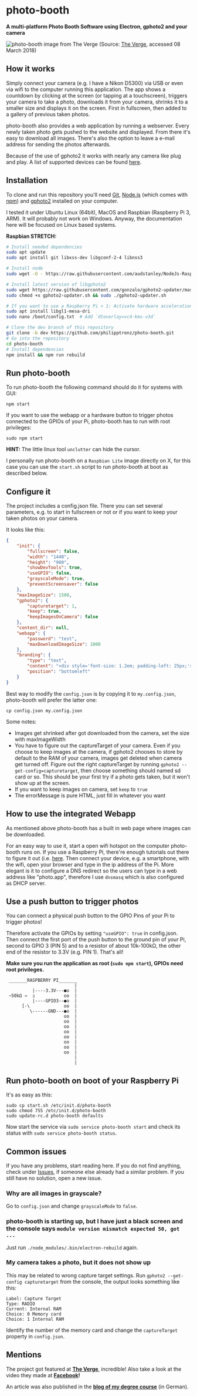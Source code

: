 # photo-booth

**A multi-platform Photo Booth Software using Electron, gphoto2 and your camera**

![photo-booth image from The Verge](https://cdn.vox-cdn.com/thumbor/gkbHIytNYvEPwbLLVxmVuTA5cjM=/1600x0/filters:no_upscale()/cdn.vox-cdn.com/uploads/chorus_asset/file/9062729/akrales_170815_1889_0006.jpg)
(Source: [The Verge](https://www.theverge.com/circuitbreaker/2017/8/24/16193418/diy-photo-booth-party-wedding-dlsr-camera-how-to-build-raspberry-pi), accessed 08 March 2018)

## How it works

Simply connect your camera (e.g. I have a Nikon D5300) via USB or even via wifi to the computer running this application. The app shows a countdown by clicking at the screen (or tapping at a touchscreen), triggers your camera to take a photo, downloads it from your camera, shrinks it to a smaller size and displays it on the screen. First in fullscreen, then added to a gallery of previous taken photos.

photo-booth also provides a web application by running a webserver. Every newly taken photo gets pushed to the website and displayed. From there it's easy to download all images. There's also the option to leave a e-mail address for sending the photos afterwards.

Because of the use of gphoto2 it works with nearly any camera like plug and play. A list of supported devices can be found [here](http://gphoto.org/proj/libgphoto2/support.php).

## Installation

To clone and run this repository you'll need [Git](https://git-scm.com), [Node.js](https://nodejs.org/en/download/) (which comes with [npm](http://npmjs.com)) and [gphoto2](http://gphoto.sourceforge.net/) installed on your computer. 

I tested it under Ubuntu Linux (64bit), MacOS and Raspbian (Raspberry Pi 3, ARM). It will probably not work on Windows. Anyway, the documentation here will be focused on Linux based systems. 

**Raspbian STRETCH:**

```bash
# Install needed dependencies
sudo apt update
sudo apt install git libxss-dev libgconf-2-4 libnss3

# Install node
sudo wget -O - https://raw.githubusercontent.com/audstanley/NodeJs-Raspberry-Pi/master/Install-Node.sh | sudo bash;

# Install latest version of libgphoto2
sudo wget https://raw.githubusercontent.com/gonzalo/gphoto2-updater/master/gphoto2-updater.sh 
sudo chmod +x gphoto2-updater.sh && sudo ./gphoto2-updater.sh

# If you want to use a Raspberry Pi > 1: Activate hardware acceleration
sudo apt install libgl1-mesa-dri
sudo nano /boot/config.txt 	# Add `dtoverlay=vc4-kms-v3d`

# Clone the dev branch of this repository
git clone -b dev https://github.com/philipptrenz/photo-booth.git
# Go into the repository
cd photo-booth
# Install dependencies
npm install && npm run rebuild
```


## Run photo-booth

To run photo-booth the following command should do it for systems with GUI:

```
npm start
```


If you want to use the webapp or a hardware button to trigger photos connected to the GPIOs of your Pi, photo-booth has to run with root privileges:

```
sudo npm start
```

**HINT:** The little linux tool `unclutter` can hide the cursor.


I personally run photo-booth on a `Raspbian Lite` image directly on X, for this case you can use the `start.sh` script to run photo-booth at boot as described below.

 
## Configure it

The project includes a config.json file. There you can set several parameters, e.g. to start in fullscreen or not or if you want to keep your taken photos on your camera.

It looks like this:

```json
{
	"init": {
		"fullscreen": false,
		"width": "1440",
		"height": "900",
		"showDevTools": true,
		"useGPIO": false,
		"grayscaleMode": true,
		"preventScreensaver": false
	},
	"maxImageSize": 1500,
	"gphoto2": {
		"capturetarget": 1,
		"keep": true,
		"keepImagesOnCamera": false
	},
	"content_dir": null,
	"webapp": {
		"password": "test",
		"maxDownloadImageSize": 1000
	},
	"branding": {
		"type": "text",
		"content": "<div style='font-size: 1.2em; padding-left: 25px;'><i class='fa fa-wifi' aria-hidden='true' style='font-size: 2.5em;'></i> <b style='font-size: 2em; padding-left: 15px;'>photo-booth</b><br /><p>Log into wifi, browse to <b style='padding: 0 5px;'>photo.app</b> and download your photos!</p></div>",
		"position": "bottomleft"
	}
}
```

Best way to modify the `config.json` is by copying it to `my.config.json`, photo-booth will prefer the latter one:
```
cp config.json my.config.json
```


Some notes:

* Images get shrinked after got downloaded from the camera, set the size with maxImageWidth
* You have to figure out the captureTarget of your camera. Even if you choose to keep images at the camera, if gphoto2 chooses to store by default to the RAM of your camera, images get deleted when camera get turned off. Figure out the right captureTarget by running `gphoto2 --get-config=capturetarget`, then choose something should named sd card or so. This should be your first try if a photo gets taken, but it won't show up at the screen.
* If you want to keep images on camera, set `keep` to `true`
* The errorMessage is pure HTML, just fill in whatever you want

## How to use the integrated Webapp

As mentioned above photo-booth has a built in web page where images can be downloaded. 

For an easy way to use it, start a open wifi hotspot on the computer photo-booth runs on. If you use a Raspberry Pi, there're enough tutorials out there to figure it out (i.e. [here](https://www.raspberrypi.org/documentation/configuration/wireless/access-point.md). Then connect your device, e.g. a smartphone, with the wifi, open your browser and type in the ip address of the Pi. More elegant is it to configure a DNS redirect so the users can type in a web address like "photo.app", therefore I use `dnsmasq` which is also configured as DHCP server.

## Use a push button to trigger photos

You can connect a physical push button to the GPIO Pins of your Pi to trigger photos!

Therefore activate the GPIOs by setting `"useGPIO": true` in config.json. Then connect the first port of the push button to the ground pin of your Pi, second to GPIO 3 (PIN 5) and to a resistor of about 10k-100kΩ, the other end of the resistor to 3.3V (e.g. PIN 1). That's all!

**Make sure you run the application as root (`sudo npm start`), GPIOs need root privileges.**

```
 _______RASPBERRY PI_______
                          |
          |----3.3V---●o  |
 ~50kΩ →  ▯           oo  |
          |----GPIO3--●o  |
      [-\             oo  |
         \------GND---●o  |
                      oo  |
                      oo  |
                      oo  |
                      oo  |
                      oo  |
                      oo  |
                      oo  |
                      oo  |
                          |
                          |
```

## Run photo-booth on boot of your Raspberry Pi

It's as easy as this:
```
sudo cp start.sh /etc/init.d/photo-booth
sudo chmod 755 /etc/init.d/photo-booth
sudo update-rc.d photo-booth defaults
```

Now start the service via `sudo service photo-booth start` and check its status with `sudo service photo-booth status`.

## Common issues

If you have any problems, start reading here. If you do not find anything, check under [Issues](https://github.com/philipptrenz/photo-booth/issues), if someone else already had a similar problem. If you still have no solution, open a new issue.

### Why are all images in grayscale?

Go to `config.json` and change `grayscaleMode` to `false`.

### photo-booth is starting up, but I have just a black screen and the console says `module version mismatch expected 50, got ...`

Just run `./node_modules/.bin/electron-rebuild` again.

### My camera takes a photo, but it does not show up

This may be related to wrong capture target settings. Run `gphoto2 --get-config capturetarget` from the console, the output looks something like this:

```
Label: Capture Target
Type: RADIO
Current: Internal RAM
Choice: 0 Memory card
Choice: 1 Internal RAM

```
Identify the number of the memory card and change the `captureTarget` property in `config.json`. 

## Mentions

The project got featured at **[The Verge](https://www.theverge.com/circuitbreaker/2017/8/24/16193418/diy-photo-booth-party-wedding-dlsr-camera-how-to-build-raspberry-pi)**, incredible!
Also take a look at the video they made at **[Facebook](https://www.facebook.com/circuitbreaker/videos/1839861396306681/)!**

An article was also published in the **[blog of my degree course](http://www.medieninformatik.de/projekt-photo-booth-amerikaner-berichten/)** (in German).
